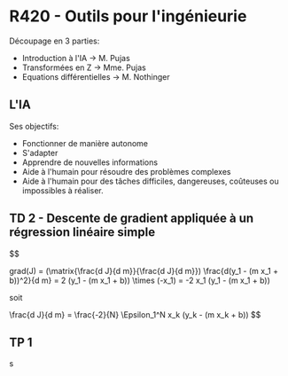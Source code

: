 # R420 - Outils pour l'ingénieurie

Découpage en 3 parties:

- Introduction à l'IA -> M. Pujas
- Transformées en Z -> Mme. Pujas
- Equations différentielles -> M. Nothinger

## L'IA

Ses objectifs:

- Fonctionner de manière autonome
- S'adapter
- Apprendre de nouvelles informations
- Aide à l'humain pour résoudre des problèmes complexes
- Aide à l'humain pour des tâches difficiles, dangereuses, coûteuses ou impossibles à réaliser.

## TD 2 - Descente de gradient appliquée à un régression linéaire simple

$$

grad(J) = (\matrix{\frac{d J}{d m}}{\frac{d J}{d m}})
\frac{d(y_1 - (m x_1 + b))^2}{d m} = 2 (y_1 - (m x_1 + b)) \times (-x_1)
= -2 x_1 (y_1 - (m x_1 + b))

soit

\frac{d J}{d m} = \frac{-2}{N} \Epsilon_1^N x_k (y_k - (m x_k + b))
$$

## TP 1

s
